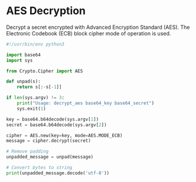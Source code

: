 # AES Decryption

Decrypt a secret encrypted with Advanced Encryption Standard (AES). The Electronic Codebook (ECB) block cipher mode of operation is used.

```python
#!/usr/bin/env python3

import base64
import sys

from Crypto.Cipher import AES

def unpad(s):
    return s[:-s[-1]]

if len(sys.argv) != 3:
    print("Usage: decrypt_aes base64_key base64_secret")
    sys.exit(1)

key = base64.b64decode(sys.argv[1])
secret = base64.b64decode(sys.argv[2])

cipher = AES.new(key=key, mode=AES.MODE_ECB)
message = cipher.decrypt(secret)

# Remove padding
unpadded_message = unpad(message)

# Convert bytes to string
print(unpadded_message.decode('utf-8'))
```
